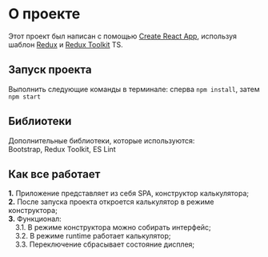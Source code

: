 # О проекте
Этот проект был написан с помощью [Create React App](https://github.com/facebook/create-react-app), используя шаблон [Redux](https://redux.js.org/) и [Redux Toolkit](https://redux-toolkit.js.org/) TS.

## Запуск проекта

Выполнить следующие команды в терминале: сперва `npm install`, затем `npm start`

## Библиотеки

Дополнительные библиотеки, которые используются:  
Bootstrap, Redux Toolkit, ES Lint

## Как все работает

**1.** Приложение представляет из себя SPA, конструктор калькулятора;<br />
**2.** После запуска проекта откроется калькулятор в режиме конструктора;<br />
**3.** Функционал:<br />
&ensp;&ensp;3.1. В режиме конструктора можно собирать интерфейс;<br />
&ensp;&ensp;3.2. В режиме runtime работает калькулятор;<br />
&ensp;&ensp;3.3. Переключение сбрасывает состояние дисплея;<br />

